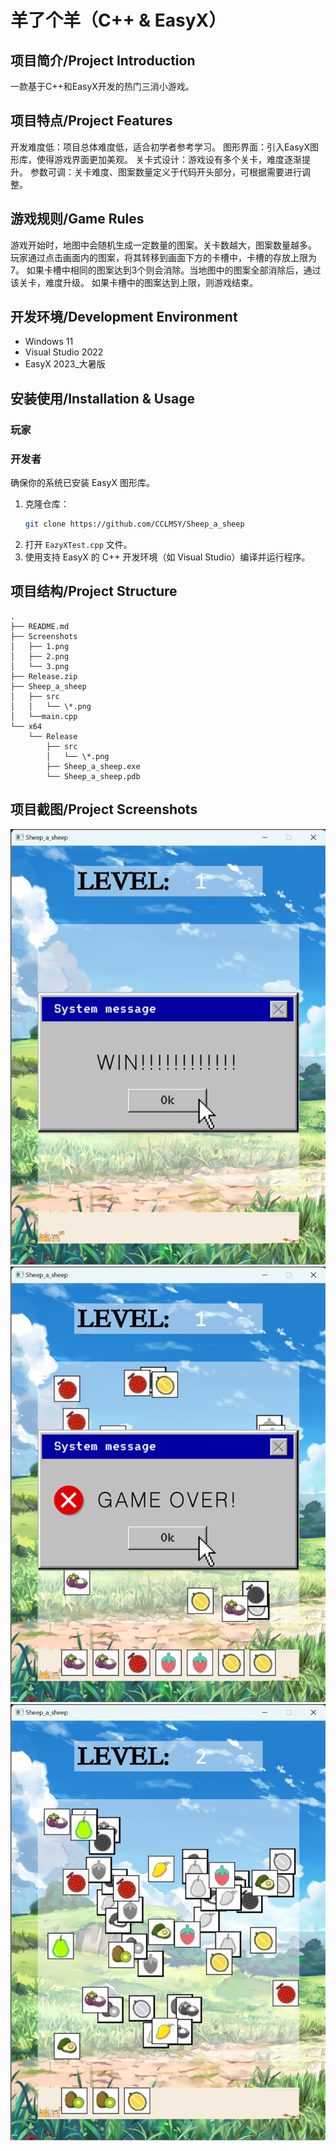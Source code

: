 # 羊了个羊（C++ & EasyX）

## 项目简介/Project Introduction
一款基于C++和EasyX开发的热门三消小游戏。

## 项目特点/Project Features
开发难度低：项目总体难度低，适合初学者参考学习。
图形界面：引入EasyX图形库，使得游戏界面更加美观。
关卡式设计：游戏设有多个关卡，难度逐渐提升。
参数可调：关卡难度、图案数量定义于代码开头部分，可根据需要进行调整。

## 游戏规则/Game Rules
游戏开始时，地图中会随机生成一定数量的图案。关卡数越大，图案数量越多。
玩家通过点击画面内的图案，将其转移到画面下方的卡槽中，卡槽的存放上限为7。
如果卡槽中相同的图案达到3个则会消除。当地图中的图案全部消除后，通过该关卡，难度升级。
如果卡槽中的图案达到上限，则游戏结束。

## 开发环境/Development Environment
- Windows 11
- Visual Studio 2022
- EasyX 2023_大暑版

## 安装使用/Installation & Usage
### 玩家

### 开发者
确保你的系统已安装 EasyX 图形库。
1. 克隆仓库：
   ```sh
   git clone https://github.com/CCLMSY/Sheep_a_sheep
   ```
2. 打开 `EazyXTest.cpp` 文件。
3. 使用支持 EasyX 的 C++ 开发环境（如 Visual Studio）编译并运行程序。

## 项目结构/Project Structure
```
.
├── README.md
├── Screenshots
│   ├── 1.png
│   ├── 2.png
│   └── 3.png
├── Release.zip
├── Sheep_a_sheep
│   ├── src
│   │   └── \*.png
│   └──main.cpp
└── x64
    └── Release
        ├── src
        │   └── \*.png 
        ├── Sheep_a_sheep.exe
        └── Sheep_a_sheep.pdb
```

## 项目截图/Project Screenshots
![Screenshot1](Screenshots/1.png)
![Screenshot2](Screenshots/2.png)
![Screenshot3](Screenshots/3.png)

